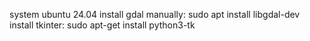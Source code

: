 system ubuntu 24.04
install gdal manually: sudo apt install libgdal-dev
install tkinter: sudo apt-get install python3-tk